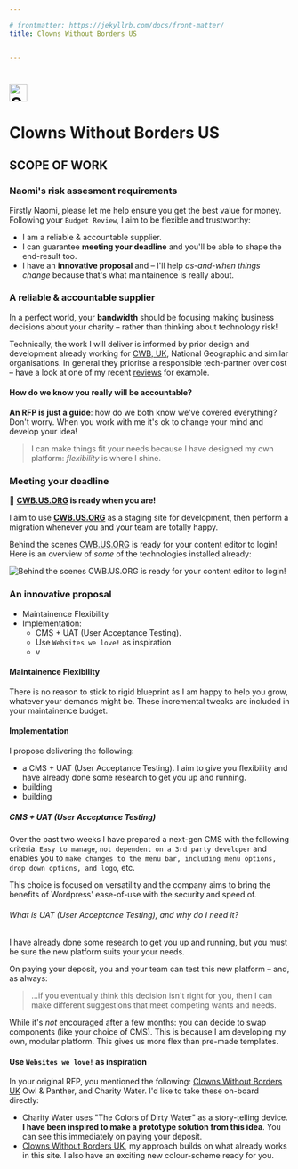 ```yaml
---

# frontmatter: https://jekyllrb.com/docs/front-matter/
title: Clowns Without Borders US


---
```


# <!-- animation: Courage, Care, logo --><img width="32" height="32" src="https://www.cwb.us.org/cwb.svg" alt="Clowns Without Borders" />

# Clowns Without Borders US

## SCOPE OF WORK

### Naomi's risk assesment requirements

Firstly Naomi, please let me help ensure you get the best value for money. Following your `Budget Review`, I aim to be flexible and trustworthy:

- I am a reliable & accountable supplier.
- I can guarantee **meeting your deadline** and you'll be able to shape the end-result too.
- I have an **innovative proposal** and – I'll help _as-and-when things change_ because that's what maintainence is really about.

### A reliable & accountable supplier

In a perfect world, your **bandwidth** should be focusing making business decisions about your charity – rather than thinking about technology risk!

Technically, the work I will deliver is informed by prior design and development already working for [CWB, UK](https://cwb.org.uk/), National Geographic and similar organisations. In general they prioritse a responsible tech-partner over cost – have a look at one of my recent [reviews](https://www.trustpilot.com/users/637cf2765bc60600112957fc) for example.

#### How do we know you really will be accountable?

**An RFP is just a guide**: how do we both know we've covered everything? Don't worry. When you work with me it's ok to change your mind and develop your idea!

> I can make things fit your needs because I have designed my own platform: _flexibility_ is where I shine.

### Meeting your deadline

🚀 **[CWB.US.ORG](https://www.cwb.us.org/) is ready when you are!**

I aim to use **[CWB.US.ORG](https://www.cwb.us.org/)** as a staging site for development, then perform a migration whenever you and your team are totally happy.

Behind the scenes [CWB.US.ORG](https://www.cwb.us.org/) is ready for your content editor to login! Here is an overview of _some_ of the technologies installed already:

![Behind the scenes CWB.US.ORG is ready for your content editor to login!](https://www.cwb.us.org/images/cwb.us.org.webp "Behind the scenes CWB.US.ORG is ready for your content editor to login!")

### An innovative proposal

- Maintainence Flexibility
- Implementation:
    - CMS + UAT (User Acceptance Testing).
    - Use `Websites we love!` as inspiration
    - v


#### Maintainence Flexibility

There is no reason to stick to rigid blueprint as I am happy to help you grow, whatever your demands might be. These incremental tweaks are included in your maintainence budget.

#### Implementation

I propose delivering the following:

- a CMS + UAT (User Acceptance Testing). I aim to give you flexibility and have already done some research to get you up and running.
- building
- building

##### CMS + UAT (User Acceptance Testing)

Over the past two weeks I have prepared a next-gen CMS with the following criteria: `Easy to manage`, `not dependent on a 3rd party developer` and enables you to `make changes to the menu bar, including menu options, drop down options, and logo`, etc.

This choice <!-- https://hygraph.com/docs/guides/content/creating-content --> is focused on versatility and the company aims to bring the benefits of Wordpress' ease-of-use with the security and speed of.

###### What is UAT (User Acceptance Testing), and why do I need it?

I have already done some research to get you up and running, but you must be sure the new platform suits your your needs.

On paying your deposit, you and your team can test this new platform – and, as always:

> &hellip;if you eventually think this decision isn't right for you, then I can make different suggestions that meet competing wants and needs.

While it's _not_ encouraged after a few months: you can decide to swap components (like your choice of CMS). This is because I am developing my own, modular platform. This gives us more flex than pre-made templates.




#### Use `Websites we love!` as inspiration

In your original RFP, you mentioned the following: [Clowns Without Borders UK](https://cwb.org.uk/) Owl & Panther, and Charity Water. I'd like to take these on-board directly:

- Charity Water uses "The Colors of Dirty Water" as a story-telling device. **I have been inspired to make a prototype solution from this idea**. You can see this immediately on paying your deposit.
- [Clowns Without Borders UK](https://cwb.org.uk/), my approach builds on what already works in this site. I also have an exciting new colour-scheme ready for you.
